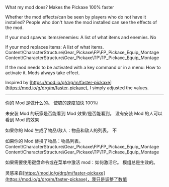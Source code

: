 What my mod does?
Makes the Pickaxe 100% faster

Whether the mod effects/can be seen by players who do not have it installed?
People who don't have the mod installed can see the effects of the mod.

If your mod spawns items/enemies: A list of what items and enemies.
No

If your mod replaces items: A list of what items.
Content\CharacterStructure\Gear_Pickaxe\FP\FP_Pickaxe_Equip_Montage
Content\CharacterStructure\Gear_Pickaxe\TP\TP_Pickaxe_Equip_Montage

If the mod needs to be activated with a key command or in a menu: How to activate it.
Mods always take effect.

Inspired by [https://mod.io/g/drg/m/faster-pickaxe](https://mod.io/g/drg/m/faster-pickaxe), I simply adjusted the values.

____________________________________________________________________________

你的 Mod 是做什么的。
使镐的速度加快 100%i

未安装 Mod 的玩家是否能看到 Mod 效果/是否能看到。
没有安装 Mod 的人可以看到 Mod 的效果

如果你的 Mod 生成了物品/敌人：物品和敌人的列表。
不

如果你的 Mod 替换了物品：物品列表。
Content\CharacterStructure\Gear_Pickaxe\FP\FP_Pickaxe_Equip_Montage
Content\CharacterStructure\Gear_Pickaxe\TP\TP_Pickaxe_Equip_Montage

如果需要使用键盘命令或在菜单中激活 mod：如何激活它。
模组总是生效的。

灵感来自[https://mod.io/g/drg/m/faster-pickaxe](https://mod.io/g/drg/m/faster-pickaxe)，我只是调整了数值
